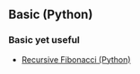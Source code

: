 ## Basic (Python)
### Basic yet useful

* [Recursive Fibonacci (Python)](https://github.com/kerrieMagee/Basic-Python-/blob/main/recursive_fib.py)
